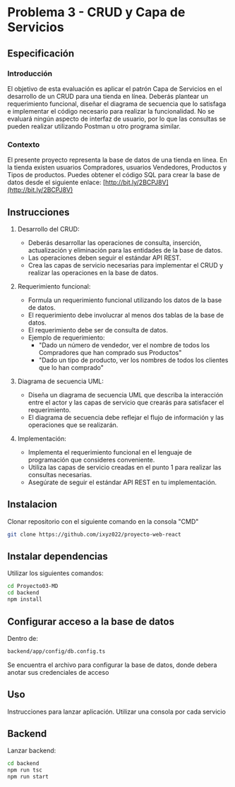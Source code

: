 # Problema 3 - CRUD y Capa de Servicios

## Especificación

### Introducción
El objetivo de esta evaluación es aplicar el patrón Capa de Servicios en el desarrollo de un CRUD para una tienda en línea. Deberás plantear un requerimiento funcional, diseñar el diagrama de secuencia que lo satisfaga e implementar el código necesario para realizar la funcionalidad. No se evaluará ningún aspecto de interfaz de usuario, por lo que las consultas se pueden realizar utilizando Postman u otro programa similar.

### Contexto
El presente proyecto representa la base de datos de una tienda en línea. En la tienda existen usuarios Compradores, usuarios Vendedores, Productos y Tipos de productos. Puedes obtener el código SQL para crear la base de datos desde el siguiente enlace: [http://bit.ly/2BCPJ8V](http://bit.ly/2BCPJ8V)

## Instrucciones

1. Desarrollo del CRUD:
   - Deberás desarrollar las operaciones de consulta, inserción, actualización y eliminación para las entidades de la base de datos.
   - Las operaciones deben seguir el estándar API REST.
   - Crea las capas de servicio necesarias para implementar el CRUD y realizar las operaciones en la base de datos.

2. Requerimiento funcional:
   - Formula un requerimiento funcional utilizando los datos de la base de datos.
   - El requerimiento debe involucrar al menos dos tablas de la base de datos.
   - El requerimiento debe ser de consulta de datos.
   - Ejemplo de requerimiento:
     - "Dado un número de vendedor, ver el nombre de todos los Compradores que han comprado sus Productos"
     - "Dado un tipo de producto, ver los nombres de todos los clientes que lo han comprado"

3. Diagrama de secuencia UML:
   - Diseña un diagrama de secuencia UML que describa la interacción entre el actor y las capas de servicio que crearás para satisfacer el requerimiento.
   - El diagrama de secuencia debe reflejar el flujo de información y las operaciones que se realizarán.

4. Implementación:
   - Implementa el requerimiento funcional en el lenguaje de programación que consideres conveniente.
   - Utiliza las capas de servicio creadas en el punto 1 para realizar las consultas necesarias.
   - Asegúrate de seguir el estándar API REST en tu implementación.

## Instalacion

Clonar repositorio con el siguiente comando en la consola "CMD"
```bash
git clone https://github.com/ixyz022/proyecto-web-react
```

## Instalar dependencias
Utilizar los siguientes comandos:
```bash
cd Proyecto03-MD
cd backend
npm install
```

## Configurar acceso a la base de datos
Dentro de:
```bash
backend/app/config/db.config.ts
```
Se encuentra el archivo para configurar la base de datos, donde debera anotar sus credenciales de acceso
## Uso
Instrucciones para lanzar aplicación. Utilizar una consola por cada servicio

## Backend
Lanzar backend:
```bash
cd backend
npm run tsc
npm run start
```